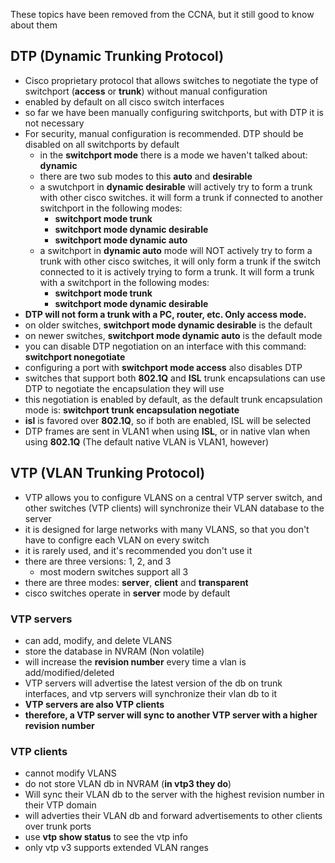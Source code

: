These topics have been removed from the CCNA, but it still good to know about them
## DTP (Dynamic Trunking Protocol) 
- Cisco proprietary protocol that allows switches to negotiate the type of switchport (**access** or **trunk**) without manual configuration
- enabled by default on all cisco switch interfaces
- so far we have been manually configuring switchports, but with DTP it is not necessary
- For security, manual configuration is recommended. DTP should be disabled on all switchports by default
	- in the **switchport mode** there is a mode we haven't talked about: **dynamic**
	- there are two sub modes to this **auto** and **desirable**
	- a swutchport in **dynamic desirable** will actively try to form a trunk with other cisco switches. it will form a trunk if connected to another switchport in the following modes:
		- **switchport mode trunk**
		- **switchport mode dynamic desirable**
		- **switchport mode dynamic auto**
	- a switchport in **dynamic auto** mode will NOT actively try to form a trunk with other cisco switches, it will only form a trunk if the switch connected to it is actively trying to form a trunk. It will form a trunk with a switchport in the following modes:
		- **switchport mode trunk**
		- **switchport mode dynamic desirable**
- **DTP will not form a trunk with a PC, router, etc. Only access mode.**
- on older switches, **switchport mode dynamic desirable** is the default
- on newer switches, **switchport mode dynamic auto** is the default mode
- you can disable DTP negotiation on an interface with this command: **switchport nonegotiate**
- configuring a port with **switchport mode access** also disables DTP
- switches that support both **802.1Q** and **ISL** trunk encapsulations can use DTP to negotiate the encapsulation they will use
- this negotiation is enabled by default, as the default trunk encapsulation mode is: **switchport trunk encapsulation negotiate**
- **isl** is favored over **802.1Q**, so if both are enabled, ISL will be selected
- DTP frames are sent in VLAN1 when using **ISL**, or in native vlan when using **802.1Q** (The default native VLAN is VLAN1, however)

## VTP (VLAN Trunking Protocol)
- VTP allows you to configure VLANS on a central VTP server switch, and other switches (VTP clients) will synchronize their VLAN database to the server
- it is designed for large networks with many VLANS, so that you don't have to configre each VLAN on every switch
- it is rarely used, and it's recommended you don't use it
- there are three versions: 1, 2, and 3
	- most modern switches support all 3
- there are three modes: **server**,  **client** and **transparent**
- cisco switches operate in **server** mode by default
### VTP servers
- can add, modify, and delete VLANS
- store the database in NVRAM (Non volatile)
- will increase the **revision number** every time a vlan is add/modified/deleted
- VTP servers will advertise the latest version of the db on trunk interfaces, and vtp servers will synchronize their vlan db to it
- **VTP servers are also VTP clients**
- **therefore, a VTP server will sync to another VTP server with a higher revision number**
### VTP clients
- cannot modify VLANS
- do not store VLAN db in NVRAM (**in vtp3 they do**)
- Will sync their VLAN db to the server with the highest revision number in their VTP domain
- will adverties their VLAN db and forward advertisements to other clients over trunk ports
- use **vtp show status** to see the vtp info
- only vtp v3 supports extended VLAN ranges